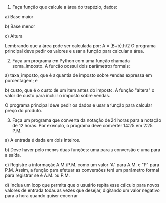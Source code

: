 1) Faça função que calcule a área do trapézio, dados:

a) Base maior

b) Base menor

c) Altura

Lembrando que a área pode ser calculada por: A = (B+b).h/2
O programa principal deve pedir os valores e usar a função para calcular a área.



2) Faça um programa em Python com uma função chamada soma_imposto. A função
possui dois parâmetros formais:

a) taxa_imposto, que é a quantia de imposto sobre vendas expressa em
porcentagem; e

b) custo, que é o custo de um item antes do imposto. A função "altera" o valor de
custo para incluir o imposto sobre vendas.

O programa principal deve pedir os dados e usar a função para calcular preço do produto.



3) Faça um programa que converta da notação de 24 horas para a notação de 12 horas.
Por exemplo, o programa deve converter 14:25 em 2:25 P.M.

a) A entrada é dada em dois inteiros.

b) Deve haver pelo menos duas funções: uma para a conversão e uma para a saída.

c) Registre a informação A.M./P.M. como um valor "A" para A.M. e "P" para P.M.
Assim, a função para efetuar as conversões terá um parâmetro formal para
registrar se é A.M. ou P.M.

d) Inclua um loop que permita que o usuário repita esse cálculo para novos valores
de entrada todas as vezes que desejar, digitando um valor negativo para a hora
quando quiser encerrar
